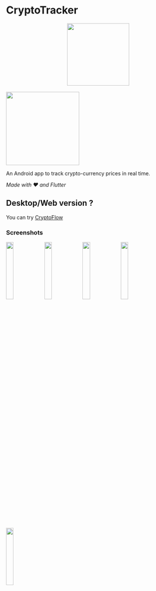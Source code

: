 # CryptoTracker

<a href='https://play.google.com/store/apps/details?id=jdm.apps.cryptotracker'>
  <center><img src="https://github.com/judemont/reciper/assets/96385330/1e08569e-4450-4ba4-ac56-b06b43bb445a" width="170"></center>
</a>
<br>

<img src="https://github.com/judemont/CryptoTracker/assets/96385330/32753814-7212-440b-8ad6-e520fe5ccf1f" width=200/>




An Android app to track crypto-currency prices in real time.


_Made with ❤️ and Flutter_


## Desktop/Web version ?
You can try [CryptoFlow](https://github.com/judemont/cryptoflow)


### Screenshots

<img src="https://github.com/user-attachments/assets/169afd14-9cc6-45c0-a178-b8be69ec6f37" style="width: 20%;">
<img src="https://github.com/user-attachments/assets/11cc8834-7d48-4306-b592-f713b402c348" style="width: 20%;">
<img src="https://github.com/user-attachments/assets/93beec7c-58dc-4910-be2f-1e59fca8c245" style="width: 20%;">
<img src="https://github.com/user-attachments/assets/991710e8-7d8e-4503-be89-45faccfc50d4" style="width: 20%;">
<img src="https://github.com/user-attachments/assets/b5701b08-26cf-4291-8520-e5316179c137" style="width: 20%;">
